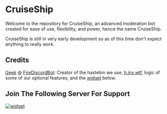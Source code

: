 # CruiseShip

Welcome to the repository for CruiseShip, an advanced moderation bot created for ease of use, flexibility, and power, hence the name CruiseShip.

CruiseShip is still in very early development so as of this time don't expect anything to really work.


## Credits
[Geek](https://github.com/GamingGeek) @ [FireDiscordBot](https://github.com/FireDiscordBot/bot): Creator of the hastebin we use, [h.inv.wtf](https://h.inv.wtf), logic of some of our optional features, and the [widget](https://inv.wtf) below.

## Join The Following Server For Support

[![widget](https://inv.wtf/widget/polar)](https://inv.wtf/polar)
